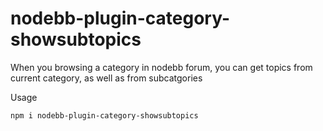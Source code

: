 # nodebb-plugin-category-showsubtopics
When you browsing a category in nodebb forum, you can get topics from current category, as well as from subcatgories

Usage
```
npm i nodebb-plugin-category-showsubtopics
```